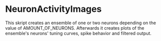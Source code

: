 # NeuronActivityImages
This skript creates an ensemble of one or two neurons depending on the value of AMOUNT_OF_NEURONS.
Afterwards it creates plots of the ensemble's neurons' tuning curves, spike behavior and filtered output.
